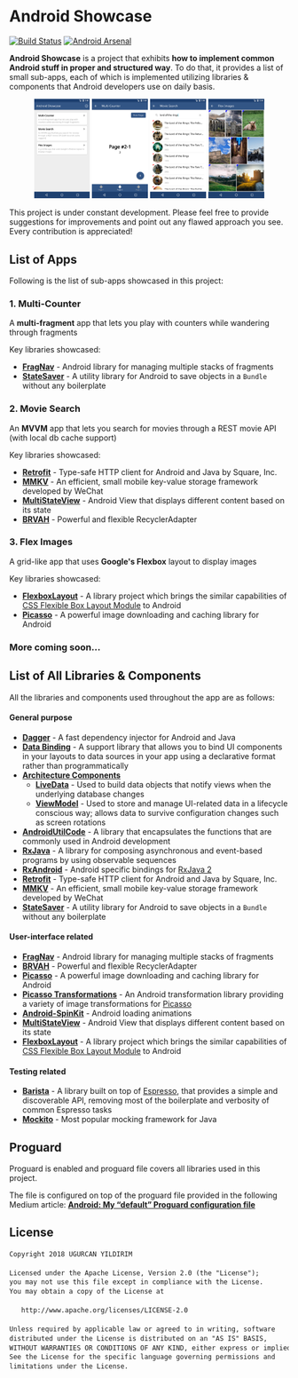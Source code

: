 # Android Showcase

[![Build Status](https://app.bitrise.io/app/4d4cf51c2dab8f0f/status.svg?token=kdN0gi9js4QkpVuhyKY0Aw)](https://app.bitrise.io/app/4d4cf51c2dab8f0f) [![Android Arsenal](https://img.shields.io/badge/Android%20Arsenal-Android%20Showcase-blue.svg?style=flat)](https://android-arsenal.com/details/3/7392)

**Android Showcase** is a project that exhibits **how to implement common Android stuff in proper and structured way**. To do that, it provides a list of small sub-apps, each of which is implemented utilizing libraries & components that Android developers use on daily basis.

<p align="center">
<img src="stuff/ss1.png" width="20%"> <img src="stuff/ss2.png" width="20%"> <img src="stuff/ss3.png" width="20%"> <img src="stuff/ss4.png" width="20%">
</p>

This project is under constant development. Please feel free to provide suggestions for improvements and point out any flawed approach you see. Every contribution is appreciated!



## List of Apps

Following is the list of sub-apps showcased in this project:

### 1. Multi-Counter

A **multi-fragment** app that lets you play with counters while wandering through fragments

Key libraries showcased:
- [**FragNav**](https://github.com/ncapdevi/FragNav) - Android library for managing multiple stacks of fragments
- [**StateSaver**](https://github.com/evernote/android-state) - A utility library for Android to save objects in a `Bundle` without any boilerplate

### 2. Movie Search

An **MVVM** app that lets you search for movies through a REST movie API (with local db cache support)

Key libraries showcased:
- [**Retrofit**](https://github.com/square/retrofit) - Type-safe HTTP client for Android and Java by Square, Inc.
- [**MMKV**](https://github.com/Tencent/MMKV) - An efficient, small mobile key-value storage framework developed by WeChat
- [**MultiStateView**](https://github.com/Kennyc1012/MultiStateView) - Android View that displays different content based on its state
- [**BRVAH**](https://github.com/CymChad/BaseRecyclerViewAdapterHelper) - Powerful and flexible RecyclerAdapter

### 3. Flex Images

A grid-like app that uses **Google's Flexbox** layout to display images

Key libraries showcased:

- [**FlexboxLayout**](https://github.com/google/flexbox-layout) - A library project which brings the similar capabilities of [CSS Flexible Box Layout Module](https://www.w3.org/TR/css-flexbox-1) to Android
- [**Picasso**](https://github.com/square/picasso) - A powerful image downloading and caching library for Android

### More coming soon...



## List of All Libraries & Components

All the libraries and components used throughout the app are as follows:

#### General purpose

- [**Dagger**](https://github.com/google/dagger) - A fast dependency injector for Android and Java
- [**Data Binding**](https://developer.android.com/topic/libraries/data-binding/) - A support library that allows you to bind UI components in your layouts to data sources in your app using a declarative format rather than programmatically
- [**Architecture Components**](https://developer.android.com/topic/libraries/architecture/)
  - [**LiveData**](https://developer.android.com/topic/libraries/architecture/livedata) - Used to build data objects that notify views when the underlying database changes
  - [**ViewModel**](https://developer.android.com/topic/libraries/architecture/viewmodel) - Used to store and manage UI-related data in a lifecycle conscious way; allows data to survive configuration changes such as screen rotations
- [**AndroidUtilCode**](https://github.com/Blankj/AndroidUtilCode) - A library that encapsulates the functions that are commonly used in Android development
- [**RxJava**](https://github.com/ReactiveX/RxJava) - A library for composing asynchronous and event-based programs by using observable sequences
- [**RxAndroid**](https://github.com/ReactiveX/RxAndroid) - Android specific bindings for [RxJava 2](http://github.com/ReactiveX/RxJava)
- [**Retrofit**](https://github.com/square/retrofit) - Type-safe HTTP client for Android and Java by Square, Inc.
- [**MMKV**](https://github.com/Tencent/MMKV) - An efficient, small mobile key-value storage framework developed by WeChat
- [**StateSaver**](https://github.com/evernote/android-state) - A utility library for Android to save objects in a `Bundle` without any boilerplate

#### User-interface related

- [**FragNav**](https://github.com/ncapdevi/FragNav) - Android library for managing multiple stacks of fragments
- [**BRVAH**](https://github.com/CymChad/BaseRecyclerViewAdapterHelper) - Powerful and flexible RecyclerAdapter
- [**Picasso**](https://github.com/square/picasso) - A powerful image downloading and caching library for Android
- [**Picasso Transformations**](https://github.com/wasabeef/picasso-transformations) - An Android transformation library providing a variety of image transformations for [Picasso](https://github.com/square/picasso)
- [**Android-SpinKit**](https://github.com/ybq/Android-SpinKit) - Android loading animations
- [**MultiStateView**](https://github.com/Kennyc1012/MultiStateView) - Android View that displays different content based on its state
- [**FlexboxLayout**](https://github.com/google/flexbox-layout) - A library project which brings the similar capabilities of [CSS Flexible Box Layout Module](https://www.w3.org/TR/css-flexbox-1) to Android

#### Testing related

- [**Barista**](https://github.com/SchibstedSpain/Barista) - A library built on top of [Espresso](https://developer.android.com/training/testing/espresso/), that provides a simple and discoverable API, removing most of the boilerplate and verbosity of common Espresso tasks
- [**Mockito**](https://github.com/mockito/mockito) - Most popular mocking framework for Java



## Proguard

Proguard is enabled and proguard file covers all libraries used in this project.

The file is configured on top of the proguard file provided in the following Medium article: [**Android: My “default” Proguard configuration file**](https://medium.com/code-procedure-and-rants/android-my-standard-proguard-ffeceaf65521)



## License

```tex
Copyright 2018 UGURCAN YILDIRIM

Licensed under the Apache License, Version 2.0 (the "License");
you may not use this file except in compliance with the License.
You may obtain a copy of the License at

   http://www.apache.org/licenses/LICENSE-2.0

Unless required by applicable law or agreed to in writing, software
distributed under the License is distributed on an "AS IS" BASIS,
WITHOUT WARRANTIES OR CONDITIONS OF ANY KIND, either express or implied.
See the License for the specific language governing permissions and
limitations under the License.
```
